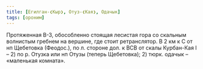 ```yaml
---
title: [Егилган-❮Кыр❯, Отуз-❮Кая❯, Одачык]
tags: [ороним]
---
```


Протяженная В-З, обособленно стоящая лесистая гора со скальным волнистым гребнем
на вершине, где стоит ретранслятор. В 2 км к С от нп Щебетовка (Феодос.), по л.
стороне дол. к ВСВ от скалы Курбан-Кая I – 2) по р. Отузка или нп Отузы (теперь
Щебетовка); 2) тюрк. одачык – «маленькая комната».
